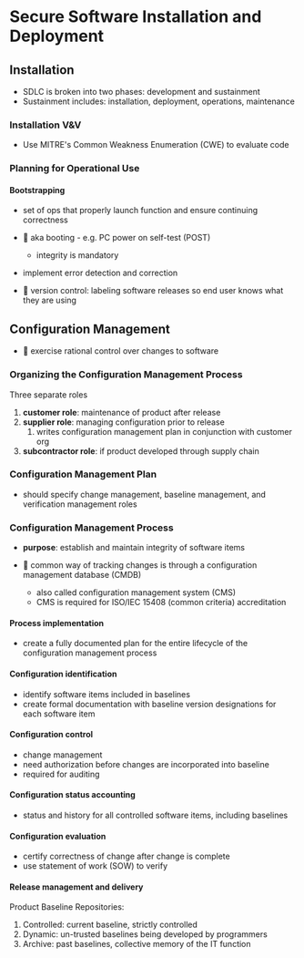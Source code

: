 # Secure Software Installation and Deployment

## Installation

- SDLC is broken into two phases: development and sustainment
- Sustainment includes: installation, deployment, operations, maintenance

### Installation V&V

- Use MITRE's Common Weakness Enumeration (CWE) to evaluate code

### Planning for Operational Use

#### Bootstrapping

- set of ops that properly launch function and ensure continuing correctness
- 📝 aka booting - e.g. PC power on self-test (POST)
  - integrity is mandatory
- implement error detection and correction

- 📝 version control: labeling software releases so end user knows what they are using

## Configuration Management

- 📝 exercise rational control over changes to software

### Organizing the Configuration Management Process

Three separate roles

1. **customer role**: maintenance of product after release
2. **supplier role**: managing configuration prior to release
   1. writes configuration management plan in conjunction with customer org
3. **subcontractor role**: if product developed through supply chain

### Configuration Management Plan

- should specify change management, baseline management, and verification management roles

### Configuration Management Process

- **purpose**: establish and maintain integrity of software items

- 📝 common way of tracking changes is through a configuration management database (CMDB)
  - also called configuration management system (CMS)
  - CMS is required for ISO/IEC 15408 (common criteria) accreditation

#### Process implementation

- create a fully documented plan for the entire lifecycle of the configuration management process

#### Configuration identification

- identify software items included in baselines
- create formal documentation with baseline version designations for each software item

#### Configuration control

- change management
- need authorization before changes are incorporated into baseline
- required for auditing

#### Configuration status accounting

- status and history for all controlled software items, including baselines

#### Configuration evaluation

- certify correctness of change after change is complete
- use statement of work (SOW) to verify

#### Release management and delivery

Product Baseline Repositories:

1. Controlled: current baseline, strictly controlled
2. Dynamic: un-trusted baselines being developed by programmers
3. Archive: past baselines, collective memory of the IT function
